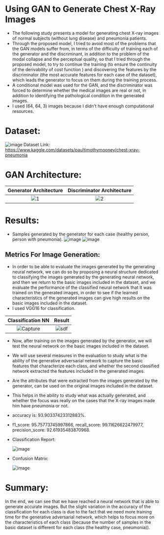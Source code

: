 # Using GAN to Generate Chest X-Ray Images
- The following study presents a model for generating chest X-ray images of normal subjects (without lung disease) and pneumonia patients.
- Through the proposed model, I tried to avoid most of the problems that the GAN models suffer from, in terms of the difficulty of training each of the generator and the discriminant, in addition to the problem of the modal collapse and the perceptual quality, so that I tried through the proposed model, to try to continue the training (to ensure the continuity of the derivability of cost function ) and discovering the features by the discriminator (the most accurate features for each case of the dataset), which leads the generator to focus on them during the training process.
- A conditional model was used for the GAN, and the discriminator was forced to determine whether the medical images are real or not, in addition to identifying the pathological condition in the generated images.
- I used (64, 64, 3) images because I didn't have enough computational resources. 
# Dataset:
![image](https://github.com/kaledhoshme123/Using-GAN-to-Generate-Chest-X-Ray-Images/assets/108609519/1218e620-6328-48b1-95d8-20bbbeff794e)
Dataset Link: https://www.kaggle.com/datasets/paultimothymooney/chest-xray-pneumonia
# GAN Architecture:
| Generator Architecture    | Discriminator Architecture    |
| :---: | :---: |
|  ![1](https://github.com/kaledhoshme123/Using-GAN-to-Generate-Chest-X-Ray-Images/assets/108609519/b67effdb-ba3b-470d-9074-91403a25da31) | ![2](https://github.com/kaledhoshme123/Using-GAN-to-Generate-Chest-X-Ray-Images/assets/108609519/eb1fda76-9a03-4ff2-a975-1c4354c9f8d3)|

# Results:
- Samples generated by the generator for each case (healthy person, person with pneumonia).
![image](https://github.com/kaledhoshme123/Using-GAN-to-Generate-Chest-X-Ray-Images/assets/108609519/e6c8bc72-83c0-4ab3-aa22-3fc29e646efb)
![image](https://github.com/kaledhoshme123/Using-GAN-to-Generate-Chest-X-Ray-Images/assets/108609519/f49438f9-4811-4cd2-a869-313defb18fad)
## Metrics For Image Generation:
- In order to be able to evaluate the images generated by the generating neural network, we can do so by proposing a neural structure dedicated to classifying the images generated by the generating neural network, and then we return to the basic images included in the dataset, and we evaluate the performance of the classified neural network that It was trained on the generated images, in order to see if the learned characteristics of the generated images can give high results on the basic images included in the dataset.
- I used VGG16 for classification.

| Classification NN    | Result    |
| :---: | :---: |
|  ![Capture](https://github.com/kaledhoshme123/Using-GAN-to-Generate-Chest-X-Ray-Images/assets/108609519/6e556685-5760-4bc0-b3ec-515484313a7e) |  ![sdf](https://github.com/kaledhoshme123/Using-GAN-to-Generate-Chest-X-Ray-Images/assets/108609519/8c6a7e2f-155b-4e5b-ae26-cb7277488754) |

- Now, after training on the images generated by the generator, we will test the neural network on the basic images included in the dataset.
- We will use several measures in the evaluation to study what is the ability of the generative adversarial network to capture the basic features that characterize each class, and whether the second classified network extracted the features included in the generated images.
- Are the attributes that were extracted from the images generated by the generator, can be used on the original images included in the dataset.
- This helps in the ability to study what was actually generated, and whether the focus was really on the cases that the X-ray images made him have pneumonia or not.
- accuracy is: 93.90337423312883%.
- f1_score: 95.75773745997866, recall_score: 99.11626622479977, precision_score: 92.61935483870968.
- Classification Report:

  ![image](https://github.com/kaledhoshme123/Using-GAN-to-Generate-Chest-X-Ray-Images/assets/108609519/bc9904b8-6cdb-4c4f-8b8c-f3cd158486b9)

- Confusion Matrix:

  ![image](https://github.com/kaledhoshme123/Using-GAN-to-Generate-Chest-X-Ray-Images/assets/108609519/cab6ec07-b84b-43cf-b74a-1d9abcbbda53)

# Summary:
In the end, we can see that we have reached a neural network that is able to generate accurate images. But the slight variation in the accuracy of the classification for each class is due to the fact that we need more training time for the generative adversarial network, which helps to focus more on the characteristics of each class (because the number of samples in the basic dataset is different for each class (the healthy case, pneumonia)).
